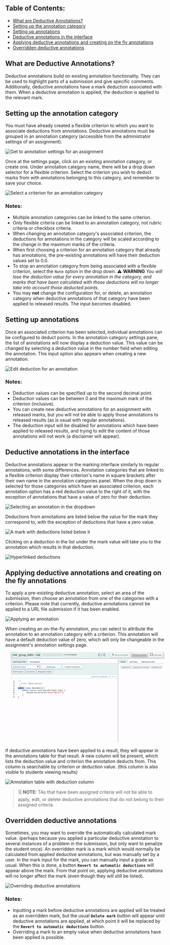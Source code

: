 
## Table of Contents:
 - [What are Deductive Annotations?](#what-are-deductive-annotations)
 - [Setting up the annotation category](#setting-up-the-annotation-category)
 - [Setting up annotations](#setting-up-annotations)
 - [Deductive annotations in the interface](#deductive-annotations-in-the-interface)
 - [Applying deductive annotations and creating on the fly annotations](#applying-deductive-annotations-and-creating-on-the-fly-annotations)
 - [Overridden deductive annotations](#overridden-deductive-annotations)


## What are Deductive Annotations?
Deductive annotations build on existing annotation functionality. They can be used to highlight parts of a submission and give specific comments. Additionally, deductive annotations have a mark deduction associated with them. When a deductive annotation is applied, the deduction is applied to the relevant mark.

## Setting up the annotation category
You must have already created a flexible criterion to which you want to associate deductions from annotations. Deductive annotations must be grouped in an annotation category (accessible from the administrator settings of an assignment).

![Get to annotation settings for an assignment](images/deductive_annotations_gifs/get_to_settings.gif)

Once at the settings page, click on an existing annotation category, or create one. Under annotation category name, there will be a drop down selector for a flexible criterion. Select the criterion you wish to deduct marks from with annotations belonging to this category, and remember to save your choice.

![Select a criterion for an annotation category](images/deductive_annotations_gifs/selecting_criterion.gif)

### Notes:
* Multiple annotation categories can be linked to the same criterion.
* Only flexible criteria can be linked to an annotation category, not rubric criteria or checkbox criteria.
* When changing an annotation category's associated criterion, the deductions for annotations in the category will be scaled according to the change in the maximum marks of the criteria.
* When first choosing a criterion for an annotation category that already has annotations, the pre-existing annotations will have their deduction values set to 0.0.
* To stop an annotation category from being associated with a flexible criterion, select the `None` option in the drop down.
:warning: **WARNING** _You will lose the deduction value for every annotation in the category, and marks that have been calculated with those deductions will no longer take into account those deducted points._
* You may **not** change the configuration for, or delete, an annotation category when deductive annotations of that category have been applied to released results. The input becomes disabled.

## Setting up annotations
Once an associated criterion has been selected, individual annotations can be configured to deduct points. In the annotation category settings pane, the list of annotations will now display a deduction value. This value can be changed by selecting a deduction value in the number field when editing the annotation. This input option also appears when creating a new annotation.

![Edit deduction for an annotation](images/deductive_annotations_gifs/edit_deduction_for_annotation.gif)

### Notes:
* Deduction values can be specified up to the second decimal point.
* Deduction values can be between 0 and the maximum mark of the criterion (inclusive).
* You can create new deductive annotations for an assignment with released marks, but you will not be able to apply those annotations to released results (as is usual with regular annotations).
* The deduction input will be disabled for annotations which have been applied to released results, and trying to edit the content of those annotations will not work (a disclaimer will appear).

## Deductive annotations in the interface
Deductive annotations appear in the marking interface similarly to regular annotations, with some differences. Annotation categories that are linked to a flexible criterion display their criterion's name in square brackets after their own name in the annotation categories panel. When the drop down is selected for those categories which have an associated criterion, each annotation option has a red deduction value to the right of it, with the exception of annotations that have a value of zero for their deduction.

![Selecting an annotation in the dropdown](images/deductive_annotations_gifs/drop_down_marking.gif)

Deductions from annotations are listed below the value for the mark they correspond to, with the exception of deductions that have a zero value.

![A mark with deductions listed below it](images/mark_with_deductions_list.png)

Clicking on a deduction in the list under the mark value will take you to the annotation which results in that deduction.

![Hyperlinked deductions](images/deductive_annotations_gifs/scroll_to_annotation.gif)

## Applying deductive annotations and creating on the fly annotations
To apply a pre-existing deductive annotation, select an area of the submission, then choose an annotation from one of the categories with a criterion. Please note that currently, deductive annotations cannot be applied to a URL file submission if it has been enabled. 

![Applying an annotation](images/deductive_annotations_gifs/apply_annotation.gif)

When creating an on-the-fly annotation, you can select to attribute the annotation to an annotation category with a criterion. This annotation will have a default deduction value of zero, which will only be changeable in the assignment's annotation settings page.

![Creating an "on-the-fly" annotation](images/deductive_annotations_gifs/creating_on_the_fly.gif)

If deductive annotations have been applied to a result, they will appear in the annotations table for that result. A new column will be present, which lists the deduction value and criterion the annotation deducts from. This column is searchable by criterion or deduction value. (this column is also visible to students viewing results)

![Annotation table with deduction column](images/deductive_annotations_gifs/annotation_table.gif)

> :spiral_notepad: **NOTE:** TAs that have been assigned criteria will not be able to apply, edit, or delete deductive annotations that do not belong to their assigned criteria.

## Overridden deductive annotations
Sometimes, you may want to override the automatically calculated mark value. (perhaps because you applied a particular deductive annotation to several instances of a problem in the submission, but only want to penalize the student once). An overridden mark is a mark which would normally be calculated from applied deductive annotations, but was manually set by a user. In the mark input for the mark, you can manually input a grade as usual. When this is done, a button **`Revert to automatic deductions`** will appear above the mark. From that point on, applying deductive annotations will no longer affect the mark (even though they will still be listed).

![Overriding deductive annotations](images/deductive_annotations_gifs/overriding_mark.gif)

### Notes:
* Inputting a mark before deductive annotations are applied will be treated as an overridden mark, but the usual **`Delete mark`** button will appear until deductive annotations are applied, at which point it will be replaced by the **`Revert to automatic deductions`** button.
* Overriding a mark to an empty value when deductive annotations have been applied is possible.
